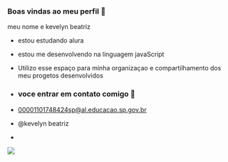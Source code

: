 ### Boas vindas ao meu perfil 🤍

meu nome e kevelyn beatriz

- estou estudando alura
- estou me desenvolvendo na linguagem javaScript
- Utilizo esse espaço para minha organizaçao e compartilhamento dos meu progetos desenvolvidos

- ### voce entrar em contato comigo 😬

- 00001101748424sp@al.educacao.sp.gov.br

- @kevelyn beatriz

- 

![](https://media1.tenor.com/m/-NOasUKe9dsAAAAC/donald-duck-dehydration.gif)







